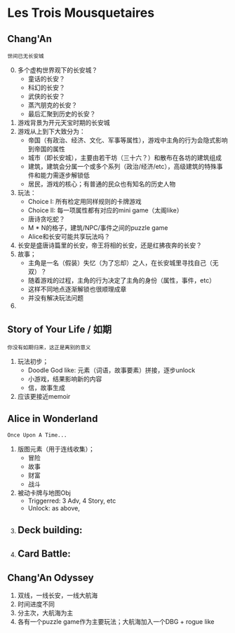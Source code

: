 # Les Trois Mousquetaires

## Chang'An

    世间已无长安城

0.  多个虚构世界观下的长安城？
    -   童话的长安？
    -   科幻的长安？
    -   武侠的长安？
    -   蒸汽朋克的长安？
    -   最后汇聚到历史的长安？
1.  游戏背景为开元天宝时期的长安城
2.  游戏从上到下大致分为：
    -   帝国（有政治、经济、文化、军事等属性），游戏中主角的行为会隐式影响到帝国的属性
    -   城市（即长安城），主要由若干坊（三十六？）和散布在各坊的建筑组成
    -   建筑，建筑会分属一个或多个系列（政治/经济/etc），高级建筑的特殊事件和能力需逐步解锁低
    -   居民，游戏的核心；有普通的民众也有知名的历史人物
3.  玩法：
    -   Choice I: 所有检定用同样规则的卡牌游戏
    -   Choice II: 每一项属性都有对应的mini game（太阁like）
    -   唐诗贪吃蛇？
    -   M * N的格子，建筑/NPC/事件之间的puzzle game
    -   Alice和长安可能共享玩法吗？
4.  长安是盛唐诗篇里的长安，帝王将相的长安，还是红拂夜奔的长安？
5.  故事；
    -   主角是一名（假装）失忆（为了忘却）之人，在长安城里寻找自己（无双）？
    -   随着游戏的过程，主角的行为决定了主角的身份（属性，事件，etc）
    -   这样不同地点逐渐解锁也很顺理成章
    -   并没有解决玩法问题
6.  

## Story of Your Life / 如期

    你没有如期归来，这正是离别的意义

1.  玩法初步；
    -   Doodle God like: 元素（词语，故事要素）拼接，逐步unlock
    -   小游戏，结果影响新的内容
    -   信，故事生成
2.  应该更接近memoir

## Alice in Wonderland

    Once Upon A Time...

1.  版图元素（用于连线收集）；
    -   冒险
    -   故事
    -   财富
    -   战斗
2.  被动卡牌与地图Obj
    -   Triggerred: 3 Adv, 4 Story, etc
    -   Unlock: as above,
3.  Deck building:
    -   
4.  Card Battle:
    -   

##  Chang'An Odyssey

1.  双线，一线长安，一线大航海
2.  时间进度不同
3.  分主次，大航海为主
4.  各有一个puzzle game作为主要玩法；大航海加入一个DBG + rogue like
